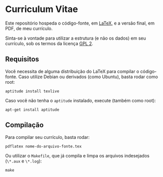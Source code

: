 Curriculum Vitae
================

Este repositório hospeda o código-fonte, em
[LaTeX](http://www.latex-project.org/), e a versão final, em PDF, de
meu currículo.


Sinta-se à vontade para utilizar a estrutura (e não os dados) em seu currículo,
sob os termos da licença [GPL 2](http://www.gnu.org/licenses/gpl-2.0.html).


Requisitos
----------

Você necessita de alguma distribuição do LaTeX para compilar o código-fonte.
Caso utilize Debian ou derivados (como Ubuntu), basta rodar como root:

    aptitude install texlive

Caso você não tenha o `aptitude` instalado, execute (também como root):

    apt-get install aptitude


Compilação
----------

Para compilar seu currículo, basta rodar:

    pdflatex nome-do-arquivo-fonte.tex

Ou utilizar o `Makefile`, que já compila e limpa os arquivos indesejados
(`\*.aux` e `\*.log`):

    make
